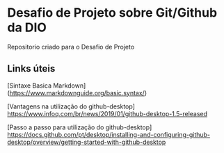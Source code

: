 # Desafio de Projeto sobre Git/Github da DIO
Repositorio criado para o Desafio de Projeto

## Links úteis
[Sintaxe Basica Markdown] (https://www.markdownguide.org/basic.syntax/)

[Vantagens na utilização do github-desktop] https://www.infoq.com/br/news/2019/01/github-desktop-1.5-released

[Passo a passo para utilização do github-desktop] https://docs.github.com/pt/desktop/installing-and-configuring-github-desktop/overview/getting-started-with-github-desktop
